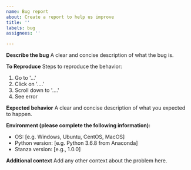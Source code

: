 ```yaml
---
name: Bug report
about: Create a report to help us improve
title: ''
labels: bug
assignees: ''

---
```


**Describe the bug**
A clear and concise description of what the bug is.

**To Reproduce**
Steps to reproduce the behavior:
1. Go to '...'
2. Click on '....'
3. Scroll down to '....'
4. See error

**Expected behavior**
A clear and concise description of what you expected to happen.

**Environment (please complete the following information):**
 - OS: [e.g. Windows, Ubuntu, CentOS, MacOS]
 - Python version: [e.g. Python 3.6.8 from Anaconda]
 - Stanza version: [e.g., 1.0.0]

**Additional context**
Add any other context about the problem here.
